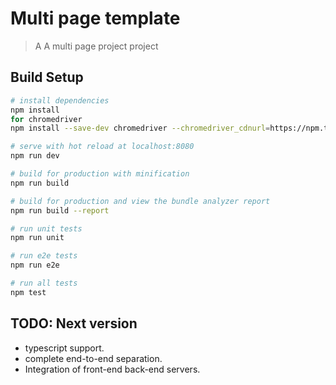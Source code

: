 # Multi page template

> A A multi page project project

## Build Setup

``` bash
# install dependencies
npm install
for chromedriver
npm install --save-dev chromedriver --chromedriver_cdnurl=https://npm.taobao.org/mirrors/chromedriver

# serve with hot reload at localhost:8080
npm run dev

# build for production with minification
npm run build

# build for production and view the bundle analyzer report
npm run build --report

# run unit tests
npm run unit

# run e2e tests
npm run e2e

# run all tests
npm test
```

## TODO: Next version

* typescript support.
* complete end-to-end separation.
* Integration of front-end back-end servers.

